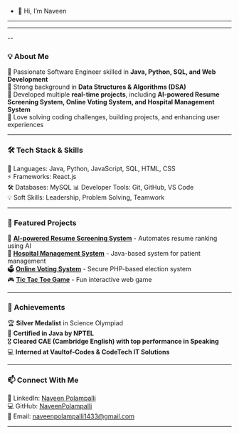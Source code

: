 - 👋 Hi, I’m Naveen 
------
---
--
### **💡 About Me**
🔹 Passionate Software Engineer skilled in **Java, Python, SQL, and Web Development**  
🔹 Strong background in **Data Structures & Algorithms (DSA)**  
🔹 Developed multiple **real-time projects**, including **AI-powered Resume Screening System, Online Voting System, and Hospital Management System**   
🔹 Love solving coding challenges, building projects, and enhancing user experiences  

---

### **🛠️ Tech Stack & Skills**
🚀 Languages: Java, Python, JavaScript, SQL, HTML, CSS  
⚡ Frameworks: React.js  
🛠️ Databases: MySQL
📊 Developer Tools: Git, GitHub, VS Code  
💡 Soft Skills: Leadership, Problem Solving, Teamwork  

---

### **📌 Featured Projects**
🚀 [**AI-powered Resume Screening System**](#) - Automates resume ranking using AI  
🏥 [**Hospital Management System**](#) - Java-based system for patient management  
🗳️ [**Online Voting System**](#) - Secure PHP-based election system  
🎮 [**Tic Tac Toe Game**](#) - Fun interactive web game  

---

### **📜 Achievements**
🏆 **Silver Medalist** in Science Olympiad  
📜 **Certified in Java by NPTEL**  
🎖️ **Cleared CAE (Cambridge English) with top performance in Speaking**  
💻 **Interned at Vaultof-Codes & CodeTech IT Solutions**  

---

### **📫 Connect With Me**
🔗 LinkedIn: [Naveen Polampalli](https://www.linkedin.com/in/naveen-polampalli)  
💻 GitHub: [NaveenPolampalli](https://github.com/NaveenPolampalli)  
📧 Email: naveenpolampalli1433@gmail.com  

---


<!---
NaveenPolampalli/NaveenPolampalli is a ✨ special ✨ repository because its `README.md` (this file) appears on your GitHub profile.
You can click the Preview link to take a look at your changes.
--->
